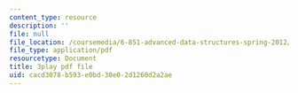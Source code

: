 ```yaml
---
content_type: resource
description: ''
file: null
file_location: /coursemedia/6-851-advanced-data-structures-spring-2012/cacd3078b593e0bd30e02d1260d2a2ae_NinWEPPrkDQ.pdf
file_type: application/pdf
resourcetype: Document
title: 3play pdf file
uid: cacd3078-b593-e0bd-30e0-2d1260d2a2ae
---
```

